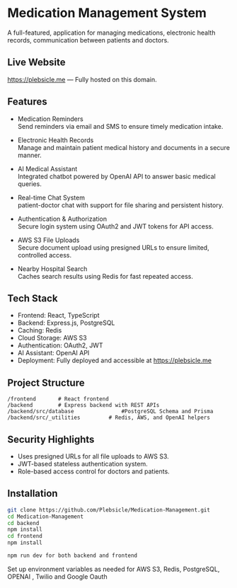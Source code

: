 # Medication Management System

A full-featured, application for managing medications, electronic health records, communication between patients and doctors.

## Live Website

https://plebsicle.me — Fully hosted on this domain.

## Features

- Medication Reminders  
  Send reminders via email and SMS to ensure timely medication intake.

- Electronic Health Records  
  Manage and maintain patient medical history and documents in a secure manner.

- AI Medical Assistant  
  Integrated chatbot powered by OpenAI API to answer basic medical queries.

- Real-time Chat System  
  patient-doctor chat with support for file sharing and persistent history.

- Authentication & Authorization  
  Secure login system using OAuth2 and JWT tokens for API access.

- AWS S3 File Uploads  
  Secure document upload using presigned URLs to ensure limited, controlled access.

- Nearby Hospital Search  
  Caches search results using Redis for fast repeated access.

## Tech Stack

- Frontend: React, TypeScript  
- Backend: Express.js, PostgreSQL
- Caching: Redis  
- Cloud Storage: AWS S3  
- Authentication: OAuth2, JWT  
- AI Assistant: OpenAI API  
- Deployment: Fully deployed and accessible at https://plebsicle.me

## Project Structure

```
/frontend       # React frontend
/backend        # Express backend with REST APIs
/backend/src/database               #PostgreSQL Schema and Prisma
/backend/src/_utilities         # Redis, AWS, and OpenAI helpers
```

## Security Highlights

- Uses presigned URLs for all file uploads to AWS S3.
- JWT-based stateless authentication system.
- Role-based access control for doctors and patients.


## Installation

```bash
git clone https://github.com/Plebsicle/Medication-Management.git
cd Medication-Management
cd backend
npm install
cd frontend
npm install

npm run dev for both backend and frontend
```

Set up environment variables as needed for AWS S3, Redis, PostgreSQL, OPENAI , Twilio and Google Oauth
